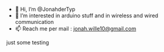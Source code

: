 - 👋 Hi, I’m @JonahderTyp
- 👀 I’m interested in arduino stuff and in wireless and wired communication
- 📫 Reach me per mail : jonah.wille10@gmail.com


just some testing
